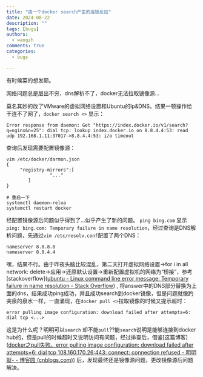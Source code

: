 ```yaml
---
title: "由一个docker search产生的连锁反应"
date: 2024-08-22
description: ""
tags: [bugs]
authors:
  - wangzh
comments: true
categories:  
  - bugs

---
```




有时候菜的想发颠。

网络问题总是层出不穷，dns解析不了，docker无法拉取镜像源...
<!-- more -->
莫名其妙的改了VMware的虚拟网络设置和Ubuntu的Ip&DNS。结果一顿操作给干连不了网了，`docker search <>` 显示：

`Error response from daemon: Get "https://index.docker.io/v1/search?q=nginx&n=25": dial tcp: lookup index.docker.io on 8.8.4.4:53: read udp 192.168.1.11:37017->8.8.4.4:53: i/o timeout`

查询后发现需要配置镜像源：
```
vim /etc/docker/darmon.json
{
     "registry-mirrors":[
                "..."
        ]
}

# 重启一下
systemctl daemon-reloa
systemctl restart docker
```
经配置镜像源后问题似乎得到了...似乎产生了新的问题。
`ping bing.com` 显示`ping: bing.com: Temporary failure in name resolution`，经过查询是DNS解析问题，先通过`vim /etc/resolv.conf`配置了两个DNS：
```
nameserver 8.8.8.8 
nameserver 8.8.4.4
```
嘿，结果不行。由于昨夜头脑比较混乱，第二天打开虚拟网络设置->for i in all network: delete->应用->还原默认设置->重新配置虚拟机的网络为“桥接”，参考[stackoverflow]([ubuntu - Linux command line error message: Temporary failure in name resolution - Stack Overflow](https://stackoverflow.com/questions/53687051/linux-command-line-error-message-temporary-failure-in-name-resolution)) , 将answer中的DNS部分替换为上面的dns，结果成功ping成功，并且成功search到docker镜像，但是问题就像趵突泉的泉水一样，一直涌现，在`docker pull <>`拉取镜像的时候又提示超时：
```
error pulling image configuration: download failed after attempts=6: dial tcp <...>
```
这是为什么呢？明明可以`search` 却不能`pull`??能`search`说明是能够连接到docker hub的，但是pull的时候超时又说明访问有问题，经过排查后，借鉴[这篇博客]([docker之pull失败。error pulling image configuration: download failed after attempts=6: dial tcp 108.160.170.26:443: connect: connection refused - 明明就- - 博客园 (cnblogs.com)](https://www.cnblogs.com/lxzcloud/p/18354640)) 后，发现最终还是镜像源问题，更改镜像源后问题解决。